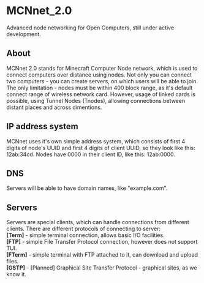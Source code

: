# MCNnet_2.0
Advanced node networking for Open Computers, still under active development.

## About
MCNnet 2.0 stands for Minecraft Computer Node network, which is used to connect computers over distance using nodes. Not only you can connect two computers - you can create servers, on which users will be able to join. The only limitation - nodes must be within 400 block range, as it's default connect range of wireless network card. However, usage of linked cards is possible, using Tunnel Nodes (Tnodes), allowing connections between distant places and across dimentions.
## IP address system
MCNnet uses it's own simple address system, which consists of first 4 digits of node's UUID and first 4 digits of client UUID, so they look like this: 12ab:34cd. Nodes have 0000 in their client ID, like this: 12ab:0000.
## DNS
Servers will be able to have domain names, like "example.com". 
## Servers
Servers are special clients, which can handle connections from different clients. There are different protocols of connecting to server:  
**[Term]** - simple terminal connection, allows basic I/O facilities.  
**[FTP]** - simple File Transfer Protocol connection, however does not support TUI.  
**[FTerm]** - simple terminal with FTP attached to it, can download and upload files.  
**[GSTP]** - [Planned] Graphical Site Transfer Protocol - graphical sites, as we know it.  
